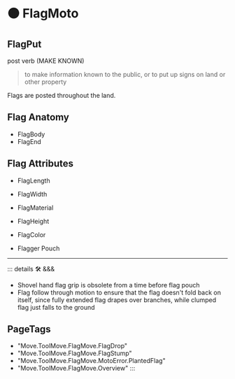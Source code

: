 # 🟠 <move>FlagMoto</move>

## FlagPut

post verb (MAKE KNOWN)

> to make information known to the public, or to put up signs on land or other property

Flags are posted throughout the land.

## Flag Anatomy

- FlagBody
- FlagEnd

## Flag Attributes

- FlagLength
- FlagWidth
- FlagMaterial
- FlagHeight
- FlagColor

- Flagger Pouch

---

<!-- =================================================== -->
<!-- =================================================== -->
<!-- =================================================== -->
<!-- =================================================== -->
<!-- =================================================== -->
::: details 🛠 <dev>&&&</dev>

- Shovel hand flag grip is obsolete from a time before flag pouch
- Flag follow through motion to ensure that the flag doesn't fold back on itself, since fully extended flag drapes over branches, while clumped flag just falls to the ground

<h2>PageTags</h2>

- "Move.ToolMove.FlagMove.FlagDrop"
- "Move.ToolMove.FlagMove.FlagStump"
- "Move.ToolMove.FlagMove.MotoError.PlantedFlag"
- "Move.ToolMove.FlagMove.Overview"
:::
